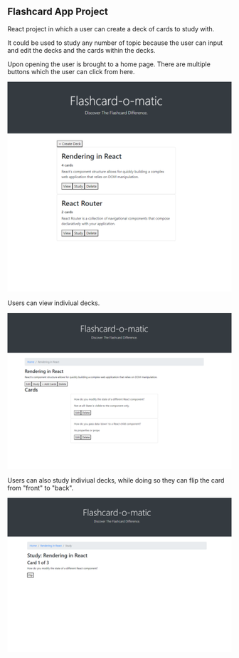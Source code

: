 ## Flashcard App Project

React project in which a user can create a deck of cards to study with.

It could be used to study any number of topic because the user can input and edit the decks and the cards within the decks.

Upon opening the user is brought to a home page. There are multiple buttons which the user can click from here. 

  ![Home Page screenshot](screenshots/Home%20Page%20of%20Flashcard%20App.png)
  
Users can view indiviual decks.

  ![View Deck screenshot](screenshots/View%20Deck%20Page.png)

Users can also study indiviual decks, while doing so they can flip the card from "front" to "back".

  ![Study Page](screenshots/Study%20Page%20(front%20side%20showing).png)
